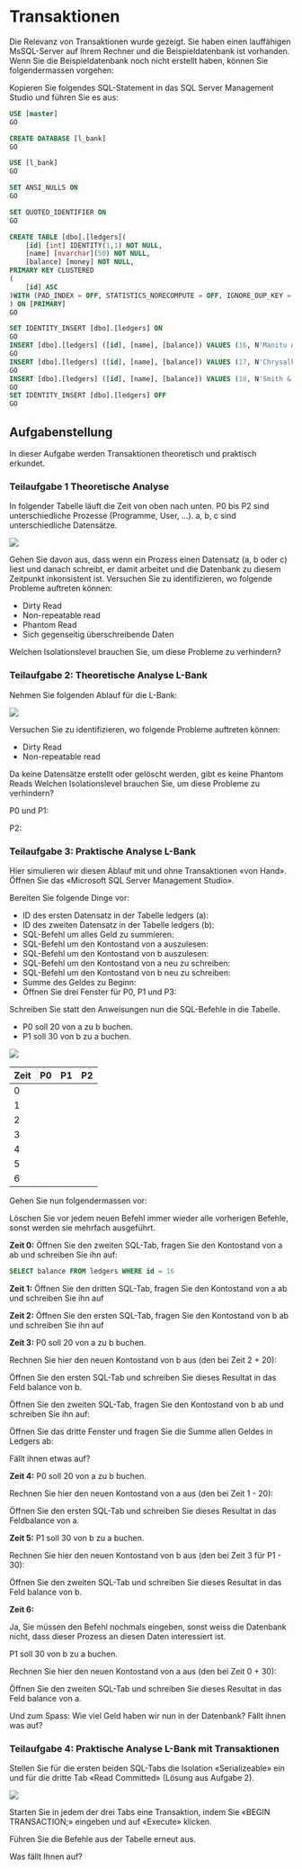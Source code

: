 # Transaktionen

Die Relevanz von Transaktionen wurde gezeigt. Sie haben einen lauffähigen MsSQL-Server auf Ihrem Rechner und die Beispieldatenbank ist vorhanden.
Wenn Sie die Beispieldatenbank noch nicht erstellt haben, können Sie
folgendermassen vorgehen:

Kopieren Sie folgendes SQL-Statement in das SQL Server Management Studio und führen Sie es aus:

```sql
USE [master]
GO

CREATE DATABASE [l_bank]
GO

USE [l_bank]
GO

SET ANSI_NULLS ON
GO

SET QUOTED_IDENTIFIER ON
GO

CREATE TABLE [dbo].[ledgers](
	[id] [int] IDENTITY(1,1) NOT NULL,
	[name] [nvarchar](50) NOT NULL,
	[balance] [money] NOT NULL,
PRIMARY KEY CLUSTERED
(
	[id] ASC
)WITH (PAD_INDEX = OFF, STATISTICS_NORECOMPUTE = OFF, IGNORE_DUP_KEY = OFF, ALLOW_ROW_LOCKS = ON, ALLOW_PAGE_LOCKS = ON, OPTIMIZE_FOR_SEQUENTIAL_KEY = OFF) ON [PRIMARY]
) ON [PRIMARY]
GO

SET IDENTITY_INSERT [dbo].[ledgers] ON
GO
INSERT [dbo].[ledgers] ([id], [name], [balance]) VALUES (16, N'Manitu AG', 100.0000)
GO
INSERT [dbo].[ledgers] ([id], [name], [balance]) VALUES (17, N'Chrysalkis GmbH', 200.0000)
GO
INSERT [dbo].[ledgers] ([id], [name], [balance]) VALUES (18, N'Smith & Co KG', 300.0000)
GO
SET IDENTITY_INSERT [dbo].[ledgers] OFF
GO

```

## Aufgabenstellung

In dieser Aufgabe werden Transaktionen theoretisch und praktisch erkundet.

### Teilaufgabe 1 Theoretische Analyse

In folgender Tabelle läuft die Zeit von oben nach unten. P0 bis P2 sind unterschiedliche Prozesse (Programme, User, …).
a, b, c sind unterschiedliche Datensätze.

![](2024-11-22-09-52-36.png)

Gehen Sie davon aus, dass wenn ein Prozess einen Datensatz (a, b oder c) liest
und danach schreibt, er damit arbeitet und die Datenbank zu diesem Zeitpunkt
inkonsistent ist.
Versuchen Sie zu identifizieren, wo folgende Probleme auftreten können:

- Dirty Read
- Non-repeatable read
- Phantom Read
- Sich gegenseitig überschreibende Daten

Welchen Isolationslevel brauchen Sie, um diese Probleme zu verhindern?

### Teilaufgabe 2: Theoretische Analyse L-Bank

Nehmen Sie folgenden Ablauf für die L-Bank:

![](2024-11-22-09-57-22.png)

Versuchen Sie zu identifizieren, wo folgende Probleme auftreten können:

- Dirty Read
- Non-repeatable read

Da keine Datensätze erstellt oder gelöscht werden, gibt es keine Phantom
Reads Welchen Isolationslevel brauchen Sie, um diese Probleme zu verhindern?

P0 und P1:

P2:

### Teilaufgabe 3: Praktische Analyse L-Bank

Hier simulieren wir diesen Ablauf mit und ohne Transaktionen «von Hand».
Öffnen Sie das «Microsoft SQL Server Management Studio».

Bereiten Sie folgende Dinge vor:

- ID des ersten Datensatz in der Tabelle ledgers (a):
- ID des zweiten Datensatz in der Tabelle ledgers (b):
- SQL-Befehl um alles Geld zu summieren:
- SQL-Befehl um den Kontostand von a auszulesen:
- SQL-Befehl um den Kontostand von b auszulesen:
- SQL-Befehl um den Kontostand von a neu zu schreiben:
- SQL-Befehl um den Kontostand von b neu zu schreiben:
- Summe des Geldes zu Beginn:
- Öffnen Sie drei Fenster für P0, P1 und P3:

Schreiben Sie statt den Anweisungen nun die SQL-Befehle in die Tabelle.

- P0 soll 20 von a zu b buchen.
- P1 soll 30 von b zu a buchen.

![](2024-11-22-10-07-21.png)

| Zeit | P0  | P1  | P2  |
| ---- | --- | --- | --- |
| 0    |     |     |     |
| 1    |     |     |     |
| 2    |     |     |     |
| 3    |     |     |     |
| 4    |     |     |     |
| 5    |     |     |     |
| 6    |     |     |     |

Gehen Sie nun folgendermassen vor:

Löschen Sie vor jedem neuen Befehl immer wieder alle vorherigen Befehle,
sonst werden sie mehrfach ausgeführt.

**Zeit 0:**
Öffnen Sie den zweiten SQL-Tab, fragen Sie den Kontostand von a ab und schreiben Sie ihn auf:

```sql
SELECT balance FROM ledgers WHERE id = 16
```

**Zeit 1:**
Öffnen Sie den dritten SQL-Tab, fragen Sie den Kontostand von a ab und schreiben Sie ihn auf

**Zeit 2:**
Öffnen Sie den ersten SQL-Tab, fragen Sie den Kontostand von b ab und schreiben Sie ihn auf

**Zeit 3:**
P0 soll 20 von a zu b buchen.

Rechnen Sie hier den neuen Kontostand von b aus (den bei Zeit 2 + 20):

Öffnen Sie den ersten SQL-Tab und schreiben Sie dieses Resultat in das Feld balance von b.

Öffnen Sie den zweiten SQL-Tab, fragen Sie den Kontostand von b ab und schreiben Sie ihn auf:

Öffnen Sie das dritte Fenster und fragen Sie die Summe allen Geldes in Ledgers ab:

Fällt ihnen etwas auf?

**Zeit 4:**
P0 soll 20 von a zu b buchen.

Rechnen Sie hier den neuen Kontostand von a aus (den bei Zeit 1 - 20):

Öffnen Sie den ersten SQL-Tab und schreiben Sie dieses Resultat in das Feldbalance von a.

**Zeit 5:**
P1 soll 30 von b zu a buchen.

Rechnen Sie hier den neuen Kontostand von b aus (den bei Zeit 3 für P1 - 30):

Öffnen Sie den zweiten SQL-Tab und schreiben Sie dieses Resultat in das Feld balance von b.

**Zeit 6:**

Ja, Sie müssen den Befehl nochmals eingeben, sonst weiss die Datenbank nicht, dass dieser Prozess an diesen Daten interessiert ist.

P1 soll 30 von b zu a buchen.

Rechnen Sie hier den neuen Kontostand von a aus (den bei Zeit 0 + 30):

Öffnen Sie den zweiten SQL-Tab und schreiben Sie dieses Resultat in das Feld
balance von a.

Und zum Spass: Wie viel Geld haben wir nun in der Datenbank?
Fällt ihnen was auf?

### Teilaufgabe 4: Praktische Analyse L-Bank mit Transaktionen

Stellen Sie für die ersten beiden SQL-Tabs die Isolation «Serializeable» ein und für die dritte Tab «Read Committed» (Lösung aus Aufgabe 2).

![](2024-11-22-10-13-27.png)

Starten Sie in jedem der drei Tabs eine Transaktion, indem Sie «BEGIN TRANSACTION;» eingeben und auf «Execute» klicken.

Führen Sie die Befehle aus der Tabelle erneut aus.

Was fällt Ihnen auf?
